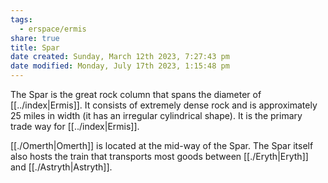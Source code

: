 ```yaml
---
tags:
  - erspace/ermis
share: true
title: Spar
date created: Sunday, March 12th 2023, 7:27:43 pm
date modified: Monday, July 17th 2023, 1:15:48 pm
---
```


The Spar is the great rock column that spans the diameter of [[../index|Ermis]]. It consists of extremely dense rock and is approximately 25 miles in width (it has an irregular cylindrical shape). It is the primary trade way for [[../index|Ermis]]. 

[[./Omerth|Omerth]] is located at the mid-way of the Spar. The Spar itself also hosts the train that transports most goods between [[./Eryth|Eryth]] and [[./Astryth|Astryth]]. 
